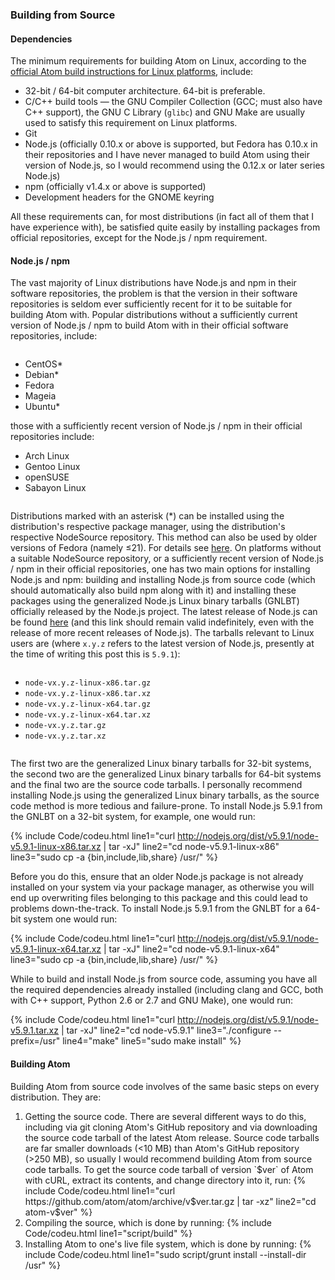 ### Building from Source

#### Dependencies
The minimum requirements for building Atom on Linux, according to the [official Atom build instructions for Linux platforms](https://github.com/atom/atom/blob/master/docs/build-instructions/linux.md), include:

* 32-bit / 64-bit computer architecture. 64-bit is preferable.
* C/C++ build tools &mdash; the GNU Compiler Collection (GCC; must also have C++ support), the GNU C Library (`glibc`) and GNU Make are usually used to satisfy this requirement on Linux platforms.
* Git
* Node.js (officially 0.10.x or above is supported, but Fedora has 0.10.x in their repositories and I have never managed to build Atom using their version of Node.js, so I would recommend using the 0.12.x or later series Node.js)
* npm (officially v1.4.x or above is supported)
* Development headers for the GNOME keyring

All these requirements can, for most distributions (in fact all of them that I have experience with), be satisfied quite easily by installing packages from official repositories, except for the Node.js / npm requirement.

#### Node.js / npm
The vast majority of Linux distributions have Node.js and npm in their software repositories, the problem is that the version in their software repositories is seldom ever sufficiently recent for it to be suitable for building Atom with. Popular distributions without a sufficiently current version of Node.js / npm to build Atom with in their official software repositories, include:
<div class="div-col columns column-count column-count-6" style="-moz-column-count: 6; -webkit-column-count: 6; column-count: 6;">
  <ul>
    <li>CentOS*</li>
    <li>Debian*</li>
    <li>Fedora</li>
    <li>Mageia</li>
    <li>Ubuntu*</li>
  </ul>
</div>
those with a sufficiently recent version of Node.js / npm in their official repositories include:
<div class="div-col columns column-count column-count-5" style="-moz-column-count: 5; -webkit-column-count: 5; column-count: 5;">
  <ul>
    <li>Arch Linux</li>
    <li>Gentoo Linux</li>
    <li>openSUSE</li>
    <li>Sabayon Linux</li>
  </ul>
</div>

Distributions marked with an asterisk (&#42;) can be installed using the distribution's respective package manager, using the distribution's respective NodeSource repository. This method can also be used by older versions of Fedora (namely &le;21). For details see [here](https://nodejs.org/en/download/package-manager/).  On platforms without a suitable NodeSource repository, or a sufficiently recent version of Node.js / npm in their official repositories, one has two main options for installing Node.js and npm: building and installing Node.js from source code (which should automatically also build npm along with it) and installing these packages using the generalized Node.js Linux binary tarballs (GNLBT) officially released by the Node.js project. The latest release of Node.js can be found [here](http://nodejs.org/dist/latest/) (and this link should remain valid indefinitely, even with the release of more recent releases of Node.js). The tarballs relevant to Linux users are (where `x.y.z` refers to the latest version of Node.js, presently at the time of writing this post this is `5.9.1`):

<div class="div-col columns column-count column-count-2" style="-moz-column-count: 2; -webkit-column-count: 2; column-count: 2;">
  <ul>
    <li><code>node-vx.y.z-linux-x86.tar.gz</code></li>
    <li><code>node-vx.y.z-linux-x86.tar.xz</code></li>
    <li><code>node-vx.y.z-linux-x64.tar.gz</code></li>
    <li><code>node-vx.y.z-linux-x64.tar.xz</code></li>
    <li><code>node-vx.y.z.tar.gz</code></li>
    <li><code>node-vx.y.z.tar.xz</code></li>
  </ul>
</div>

The first two are the generalized Linux binary tarballs for 32-bit systems, the second two are the generalized Linux binary tarballs for 64-bit systems and the final two are the source code tarballs. I personally recommend installing Node.js using the generalized Linux binary tarballs, as the source code method is more tedious and failure-prone. To install Node.js 5.9.1 from the GNLBT on a 32-bit system, for example, one would run:

{% include Code/codeu.html line1="curl http://nodejs.org/dist/v5.9.1/node-v5.9.1-linux-x86.tar.xz | tar -xJ" line2="cd node-v5.9.1-linux-x86" line3="sudo cp -a {bin,include,lib,share} /usr/" %}

Before you do this, ensure that an older Node.js package is not already installed on your system via your package manager, as otherwise you will end up overwriting files belonging to this package and this could lead to problems down-the-track. To install Node.js 5.9.1 from the GNLBT for a 64-bit system one would run:

{% include Code/codeu.html line1="curl http://nodejs.org/dist/v5.9.1/node-v5.9.1-linux-x64.tar.xz | tar -xJ" line2="cd node-v5.9.1-linux-x64" line3="sudo cp -a {bin,include,lib,share} /usr/" %}

While to build and install Node.js from source code, assuming you have all the required dependencies already installed (including clang and GCC, both with C++ support, Python 2.6 or 2.7 and GNU Make), one would run:

{% include Code/codeu.html line1="curl http://nodejs.org/dist/v5.9.1/node-v5.9.1.tar.xz | tar -xJ" line2="cd node-v5.9.1" line3="./configure --prefix=/usr" line4="make" line5="sudo make install" %}

#### Building Atom
Building Atom from source code involves of the same basic steps on every distribution. They are:

<ol>
  <li>Getting the source code. There are several different ways to do this, including via git cloning Atom's GitHub repository and via downloading the source code tarball of the latest Atom release. Source code tarballs are far smaller downloads (<10 MB) than Atom's GitHub repository (>250 MB), so usually I would recommend building Atom from source code tarballs. To get the source code tarball of version `$ver` of Atom with cURL, extract its contents, and change directory into it, run:
  {% include Code/codeu.html line1="curl https://github.com/atom/atom/archive/v$ver.tar.gz | tar -xz" line2="cd atom-v$ver" %}
  </li>
  <li>Compiling the source, which is done by running:
  {% include Code/codeu.html line1="script/build" %}
  </li>
  <li>Installing Atom to one's live file system, which is done by running:
  {% include Code/codeu.html line1="sudo script/grunt install --install-dir /usr" %}</li>
</ol>

